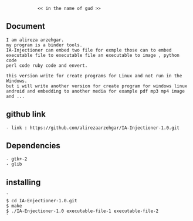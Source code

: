				<< in the name of gud >>

## Document
	I am alireza arzehgar.
	my program is a binder tools.
	IA-Injectioner can embed two file for exmple those can to embed executable file to executable file an executable to image , python code
	perl code ruby code and envert.

	this version write for create programs for Linux and not run in the Windows.
	but i will write another version for create program for windows linux android and embedding to another media for example pdf mp3 mp4 image and ...  

## github link
	- link : https://github.com/alirezaarzehgar/IA-Injectioner-1.0.git


## Dependencies
	- gtk+-2
	- glib

## installing
	`
	$ cd IA-Enjectioner-1.0.git
	$ make
	$ ./IA-Enjectioner-1.0 executable-file-1 executable-file-2
	`
